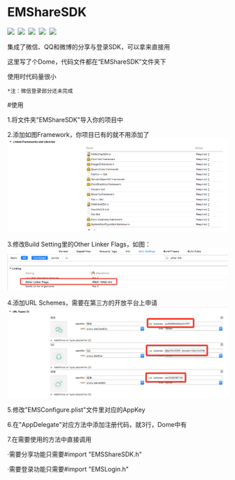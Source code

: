 # EMShareSDK

![](https://img.shields.io/npm/l/express.svg)&nbsp;
![](https://img.shields.io/badge/platform-iOS-lightgrey.svg)&nbsp;
![](https://img.shields.io/badge/support-iOS7%2B-orange.svg)&nbsp;
![](https://img.shields.io/badge/language-Objective--C-ff69b4.svg)&nbsp;
![](https://img.shields.io/appveyor/ci/gruntjs/grunt.svg)&nbsp;


集成了微信、QQ和微博的分享与登录SDK，可以拿来直接用

这里写了个Dome，代码文件都在“EMShareSDK”文件夹下

使用时代码量很小

```
*注：微信登录部分还未完成
```


#使用

1.将文件夹"EMShareSDK"导入你的项目中


2.添加如图Framework，你项目已有的就不用添加了
![](ShareDome/attachment1.png)


3.修改Build Setting里的Other Linker Flags，如图：
![](ShareDome/attachment2.png)


4.添加URL Schemes，需要在第三方的开放平台上申请
![](ShareDome/attachment3.png)


5.修改"EMSConfigure.plist"文件里对应的AppKey


6.在"AppDelegate"对应方法中添加注册代码，就3行，Dome中有


7.在需要使用的方法中直接调用

·需要分享功能只需要#import "EMSShareSDK.h"

·需要登录功能只需要#import "EMSLogin.h"

